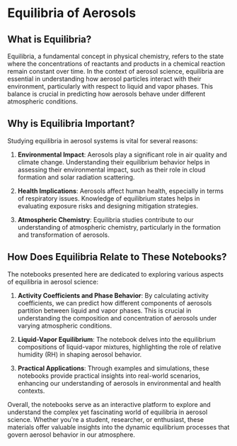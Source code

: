 # Equilibria of Aerosols

## What is Equilibria?

Equilibria, a fundamental concept in physical chemistry, refers to the state where the concentrations of reactants and products in a chemical reaction remain constant over time. In the context of aerosol science, equilibria are essential in understanding how aerosol particles interact with their environment, particularly with respect to liquid and vapor phases. This balance is crucial in predicting how aerosols behave under different atmospheric conditions.

## Why is Equilibria Important?

Studying equilibria in aerosol systems is vital for several reasons:

1. **Environmental Impact**: Aerosols play a significant role in air quality and climate change. Understanding their equilibrium behavior helps in assessing their environmental impact, such as their role in cloud formation and solar radiation scattering.

2. **Health Implications**: Aerosols affect human health, especially in terms of respiratory issues. Knowledge of equilibrium states helps in evaluating exposure risks and designing mitigation strategies.

3. **Atmospheric Chemistry**: Equilibria studies contribute to our understanding of atmospheric chemistry, particularly in the formation and transformation of aerosols.

## How Does Equilibria Relate to These Notebooks?

The notebooks presented here are dedicated to exploring various aspects of equilibria in aerosol science:

1. **Activity Coefficients and Phase Behavior**: By calculating activity coefficients, we can predict how different components of aerosols partition between liquid and vapor phases. This is crucial in understanding the composition and concentration of aerosols under varying atmospheric conditions.

2. **Liquid-Vapor Equilibrium**: The notebook delves into the equilibrium compositions of liquid-vapor mixtures, highlighting the role of relative humidity (RH) in shaping aerosol behavior.

3. **Practical Applications**: Through examples and simulations, these notebooks provide practical insights into real-world scenarios, enhancing our understanding of aerosols in environmental and health contexts.

Overall, the notebooks serve as an interactive platform to explore and understand the complex yet fascinating world of equilibria in aerosol science. Whether you're a student, researcher, or enthusiast, these materials offer valuable insights into the dynamic equilibrium processes that govern aerosol behavior in our atmosphere.
